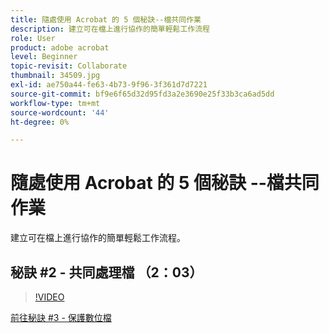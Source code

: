 ```yaml
---
title: 隨處使用 Acrobat 的 5 個秘訣--檔共同作業
description: 建立可在檔上進行協作的簡單輕鬆工作流程
role: User
product: adobe acrobat
level: Beginner
topic-revisit: Collaborate
thumbnail: 34509.jpg
exl-id: ae750a44-fe63-4b73-9f96-3f361d7d7221
source-git-commit: bf9e6f65d32d95fd3a2e3690e25f33b3ca6ad5dd
workflow-type: tm+mt
source-wordcount: '44'
ht-degree: 0%

---
```


# 隨處使用 Acrobat 的 5 個秘訣 --檔共同作業

建立可在檔上進行協作的簡單輕鬆工作流程。

## 秘訣 #2 - 共同處理檔 （2：03）

>[!VIDEO](https://video.tv.adobe.com/v/34509?hidetitle=true)

[前往秘訣 #3 - 保護數位檔](protect-digital-documents.md)